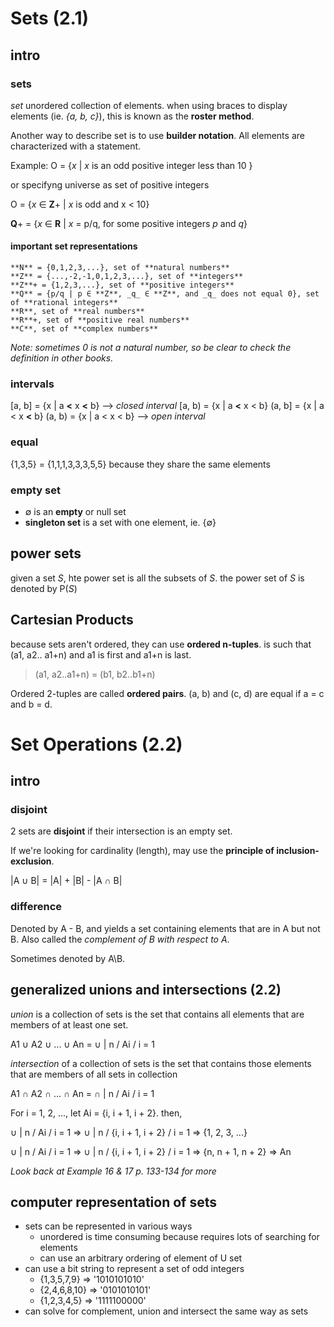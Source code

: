 # Sets (2.1)

## intro

### sets
_set_ unordered collection of elements. when using braces to display elements (ie. _{a, b, c}_), this is known as the **roster method**.

Another way to describe set is to use **builder notation**. All elements are characterized with a statement.

Example: O = {_x_ | _x_ is an odd positive integer less than 10 }

or specifyng universe as set of positive integers

O = {_x_ ∈ **Z**+ | _x_ is odd and x < 10}

**Q**+ = {_x_ ∈ **R** | _x_ = p/q, for some positive integers _p_ and _q_}

#### important set representations
```
**N** = {0,1,2,3,...}, set of **natural numbers**
**Z** = {...,-2,-1,0,1,2,3,...}, set of **integers**
**Z**+ = {1,2,3,...}, set of **positive integers**
**Q** = {p/q | p ∈ **Z**, _q_ ∈ **Z**, and _q_ does not equal 0}, set of **rational integers**
**R**, set of **real numbers**
**R**+, set of **positive real numbers**
**C**, set of **complex numbers**
```

_Note: sometimes 0 is not a natural number, so be clear to check the definition in other books._

### intervals
[a, b] = {x | a __<__ x __<__ b} --> _closed interval_
[a, b) = {x | a __<__ x < b}
(a, b] = {x | a < x __<__ b}
(a, b) = {x | a < x < b} --> _open interval_

### equal
{1,3,5} = {1,1,1,3,3,3,5,5} because they share the same elements

### empty set
- ∅ is an **empty** or null set
- **singleton set** is a set with one element, ie. {∅}

## power sets

given a set _S_, hte power set is all the subsets of _S_. the power set of _S_ is denoted by P(_S_)

## Cartesian Products

because sets aren't ordered, they can use **ordered n-tuples**. is such that (a1, a2.. a1+n) and a1 is first and a1+n is last.

> (a1, a2..a1+n) = (b1, b2..b1+n)

Ordered 2-tuples are called **ordered pairs**. (a, b) and (c, d) are equal if a = c and b = d.

# Set Operations (2.2)

## intro

### disjoint
2 sets are **disjoint** if their intersection is an empty set.

If we're looking for cardinality (length), may use the **principle of inclusion-exclusion**.

|A ∪ B| = |A| + |B| - |A ∩ B|

### difference
Denoted by A - B, and yields a set containing elements that are in A but not B. Also called the _complement of B with respect to A_.

Sometimes denoted by A\B.

## generalized unions and intersections (2.2)

_union_ is a collection of sets is the set that contains all elements that are members of at least one set.

A1 ∪ A2 ∪ ... ∪ An = ∪ | n / Ai / i = 1

_intersection_ of a collection of sets is the set that contains those elements that are members of all sets in collection

A1 ∩ A2 ∩ ... ∩ An = ∩ | n / Ai / i = 1

For i = 1, 2, ..., let Ai = {i, i + 1, i + 2}. then,

  ∪ | n / Ai / i = 1 => ∪ | n / {i, i + 1, i + 2} / i = 1 => {1, 2, 3, ...}

  ∪ | n / Ai / i = 1 => ∪ | n / {i, i + 1, i + 2} / i = 1 => {n, n + 1, n + 2} => An

_Look back at Example 16 & 17 p. 133-134 for more_

## computer representation of sets

- sets can be represented in various ways
  - unordered is time consuming because requires lots of searching for elements
  - can use an arbitrary ordering of element of U set
- can use a bit string to represent a set of odd integers
  - {1,3,5,7,9} => '1010101010'
  - {2,4,6,8,10} => '0101010101'
  - {1,2,3,4,5} => '1111100000'
- can solve for complement, union and intersect the same way as sets